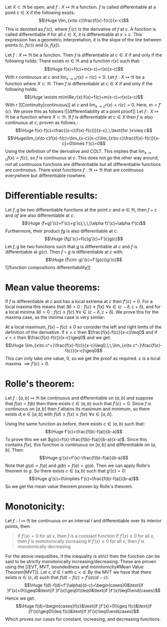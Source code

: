 
Let $X\subset\Re$ be open, and $f:X\mapsto\Re$  a function. $f$ is called differentiable at a point $c\in X$ if the following exists:$$\Huge \lim_{x\to c}\frac{f(x)-f(c)}{x-c}$$This is denoted as $f^\prime(c)$, where $f^\prime(c)$ is the derivative of $f$ at $c$. A function is called differentiable if for all $c\in X$, it is differentiable at $x=c$. This expression has a geometric interpretation, it is the slope of the line between points $(c,f(c))$ and $(x,f(x))$.

Let $f:X\mapsto\Re$ be a function. Then $f$ is differentiable at $c\in X$ if and only if the following holds: There exists $m\in\Re$ and a function $r(x)$ such that:$$\Huge f(x)=f(c)+m(x-c)+r(x)(x-c)$$With $r$ continuous at $c$ and $\lim_{x\to c}r(x)=r(c)=0$. Let $f:X\mapsto\Re$ be a function where $X\subset\Re$. Then $f$ is differentiable at $c\in X$ if and only if the following holds:$$\Huge \exists m\in\Re,r(x):f(x)=f(c)+m(x-c)+r(x)(x-c)$$With $r$ [[Continuity|continuous]] at $c$ and $\lim_{x\to c}r(x)=r(c)=0$. Here, $m=f'(c)$. We prove this as follows:![[differentiability at a point proof]]
Let $f:X\mapsto\Re$ be a function where $X\subset\Re$. If $f$ is differentiable at $c\in X$ then $f$ is also continuous at $c$, proven as follows.:$$\Huge f(x)-f(c)=\frac{(x-c)(f(x)-f(c))}{x-c},\,\text{for }x\neq c$$$$\Huge\lim_{x\to c}f(x)-f(c)=\lim_{x-c}(x-c)\lim_{x\to c}\frac{f(x)-f(c)}{x-c}=0\times f'(c)=0$$Using the definition of the derivative and COLT. This implies that $\lim_{x\to c}f(x)=f(c)$, so $f$ is continuous at $c$. This does not go the other way around, not all continuous functions are differentiable but all differentiable functions are continuous. There exist functions $f:\Re\mapsto\Re$ that are continuous everywhere but differentiable nowhere.

# Differentiable results:

Let $f,g$ be two differentiable functions at the point $c$ and $\alpha\in\Re$, then $f+c$ and $\alpha f$ are also differentiable at $c$:$$\Huge (f+g)'(c)=f'(c)+g'(c),\,\,(\alpha f)'(c)=\alpha f'(c)$$Furthermore, their product $fg$ is also differentiable at $c$:$$\Huge (fg)'(c)=f(c)g'(c)+f'(c)g(c)$$
Let $f,g$ be two functions such that $g$ is differentiable at $c$ and $f$ is differentiable at $g(c)$. Then $f\circ g$ is differentiable at $c$ with:$$\Huge  (f\circ g)'(c)=f'(g(c))g'(c)$$![[function compositions differentiability]]
# Mean value theorems:

If $f$ is differentiable at $c$ and has a local extrema at $c$ then $f'(c)=0$. For a local maxima this means that $\exists\delta>0:f(c)\geq f(x)\,\,\forall x\in(c-\delta,c+\delta)$, and for a local minima $\exists\delta>0:f(c)\leq f(c)\,\,\forall x\in(c-\delta,c+\delta)$. We prove this for the maxima case, as the minima case is very similar: 

At a local maximum, $f(x)-f(c)\leq0$ so consider the left and right limits of the definition of the derivative. If $x>c$ then $\frac{f(x)-f(c)}{x-c}\leq0$ and if $x<c$ then $\frac{f(x)-f(c)}{x-c}\geq0$ and we get:$$\Huge \lim_{x\to c^+}\frac{f(x)-f(c)}{x-c}\leq0,\,\,\lim_{x\to c^-}\frac{f(x)-f(c)}{x-c}\geq0$$This can only take one value, $0$, so we get the proof as required. $c$  is a local maxima $\implies f'(c)=0$.

# Rolle's theorem:

Let $f:[a,b]\mapsto\Re$ be continuous and differentiable on $(a,b)$ and suppose that $f(a)=f(b)$ then there exists $c\in(a,b)$ such that $f'(c)=0$. Since $f$ is continuous on $[a,b]$ then $f$ attains its maximum and minimum, so there exists $d,e\in[a,b]$ with $f(d)\geq f(x)\geq f(e)\,\,\forall x\in[a,b]$.

Using the same function as before, there exists $c\in(a,b)$ such that:$$\Huge f'(c)=\frac{f(b)-f(a)}{b-a}$$To prove this we set $g(x)=f(x)-\frac{f(b)-f(a)}{b-a}(x-a)$. Since this contains $f(x)$, this function is continuous on $[a,b]$ and differentiable on $(a,b)$. Then:$$\Huge g'(x)=f'(x)-\frac{f(b)-f(a)}{b-a}$$Note that $g(a)=f(a)$ and $g(b)=f(a)=g(a)$. Then we can apply Rolle's theorem to $g$. So there exists $c\in(a,b)$ such that $g'(c)=0$:$$\Huge g'(c)=0\implies f'(c)=\frac{f(b)-f(a)}{b-a}$$So we get the mean value theorem proven by Rolle's theorem.

# Monotonicity:

Let $f:I\mapsto\Re$ be continuous on an interval $I$ and differentiable over its interior points, then:
> If $f'(x)=0$ for all $x$, then $f$ is a constant function
> If $f'(x)\geq0$ for all $x$, then $f$ is monotonically increasing
> If $f'(x)\leq0$ for all $x$, then $f$ is monotonically decreasing

For the above inequalities, if the inequality is strict then the function can be said to be strictly monotonically increasing/decreasing. These are proven using the [[EVT, MVT, boundedness and monotonicity#Mean Value Theorem|MVT]]. Let $c,d\in I$ with $c<d$. By the MVT we have that there exists $\alpha\in(c,d)$ such that $f(d)-f(c)=f'(\alpha)(d-c)$:$$\Huge f(d)-f(d)=f'(\alpha)(d-c)=\begin{cases}0&\text{if }f'(x)=0\\\geq0&\text{if }f'(x)\geq0\\\leq0&\text{if }f'(x)\leq0\end{cases}$$Hence we get:$$\Huge f(d)=\begin{cases}f(c)&\text{if }f'(x)=0\\\geq f(c)&\text{if }f'(x)\geq0\\\leq f(c)&\text{if }f'(x)\leq0\end{cases}$$Which proves our cases for constant, increasing, and decreasing functions.